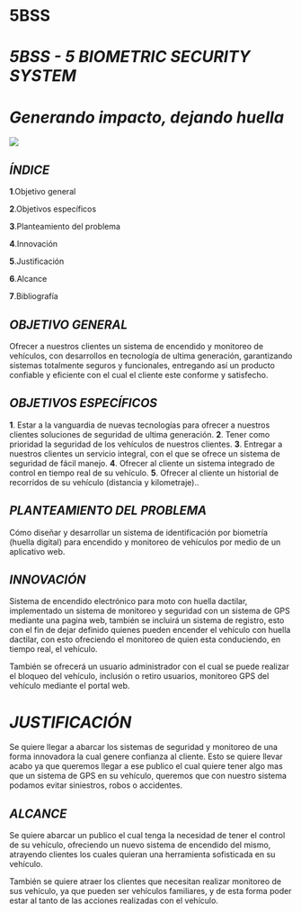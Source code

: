 
# 5BSS
# *5BSS -  5 BIOMETRIC SECURITY SYSTEM*
  
#       *Generando impacto, dejando huella*

![
](https://lh3.googleusercontent.com/2pUtLCnctcitP8Tm2vAiJMqlbgqCbDPfJ2lMlgojuJWfj0c3MSVYZRi2fLKebYllhxwx8O1Mf0A "logo")

## *ÍNDICE*

**1**.Objetivo general

**2**.Objetivos específicos

**3**.Planteamiento del problema

**4**.Innovación

**5**.Justificación

**6**.Alcance

**7**.Bibliografía

## *OBJETIVO GENERAL*
Ofrecer a nuestros clientes un sistema de encendido y monitoreo de vehículos, con desarrollos en tecnología de ultima generación, garantizando sistemas totalmente seguros y funcionales, entregando así un producto confiable y eficiente con el cual el cliente este conforme y satisfecho.

## *OBJETIVOS ESPECÍFICOS*

**1**. Estar a la vanguardia de nuevas tecnologías para ofrecer a nuestros clientes soluciones de seguridad de ultima generación.
**2**.  Tener como prioridad la seguridad de los vehículos de nuestros clientes.
**3**.  Entregar a nuestros clientes un servicio integral, con el que se ofrece un sistema de seguridad de fácil manejo.
**4**. Ofrecer al cliente un sistema integrado de control en tiempo real de su vehículo.
**5**. Ofrecer al cliente un historial de recorridos de su vehículo (distancia y kilometraje)..

## *PLANTEAMIENTO DEL PROBLEMA*
Cómo diseñar y desarrollar un sistema de identificación por biometría (huella digital)  para encendido y monitoreo de vehículos por medio de un aplicativo web.

## *INNOVACIÓN*

Sistema de encendido electrónico para moto con huella dactilar, implementado un sistema de monitoreo y seguridad con un sistema de GPS mediante una pagina web, también se incluirá un sistema de registro, esto con el fin de dejar definido quienes pueden encender el vehículo con huella dactilar, con esto ofreciendo el monitoreo de quien esta conduciendo, en tiempo real, el vehículo.

También se ofrecerá un usuario administrador con el cual se puede realizar el bloqueo del vehículo, inclusión o retiro usuarios, monitoreo GPS del  vehículo mediante el portal web.


# *JUSTIFICACIÓN*

Se quiere llegar a abarcar los sistemas de seguridad y monitoreo de una forma innovadora la cual genere confianza al cliente. Esto se quiere llevar acabo ya que queremos llegar a ese publico el cual quiere tener algo mas que un sistema de GPS en su vehículo, queremos que con nuestro sistema podamos evitar siniestros, robos o accidentes.

## *ALCANCE*
Se quiere abarcar un publico el cual tenga la necesidad de tener el control de su vehículo, ofreciendo un nuevo sistema de encendido del mismo, atrayendo clientes los cuales quieran una herramienta sofisticada en su vehículo.

También se quiere atraer los clientes que necesitan realizar monitoreo de sus vehículo, ya que pueden ser vehículos familiares, y de esta forma poder estar al tanto de las acciones realizadas con el vehículo.

